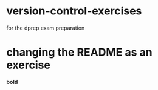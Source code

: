 # version-control-exercises
for the dprep exam preparation

# changing the README as an exercise
**bold**
